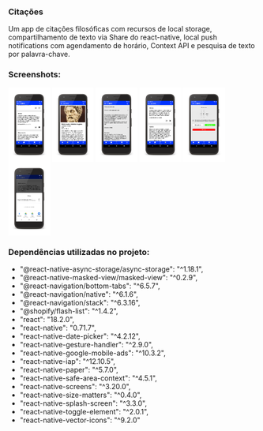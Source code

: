 ### Citações

Um app de citações filosóficas com recursos de local storage, compartilhamento de texto via Share do react-native, local push notifications com agendamento de horário, Context API e pesquisa de texto por palavra-chave.

### Screenshots:

<div style='display: inline_block'>
    <img style='height:150px' align='center' alt='image' src='https://github.com/bgomes107/Citacoes/blob/main/screenshots/Screenshot_1681249517_framed.png'/> 
    <img style='height:150px' align='center' alt='image' src='https://github.com/bgomes107/Citacoes/blob/main/screenshots/Screenshot_1681249537_framed.png'/>
    <img style='height:150px' align='center' alt='image' src='https://github.com/bgomes107/Citacoes/blob/main/screenshots/Screenshot_1681249547_framed.png'/>
    <img style='height:150px' align='center' alt='image' src='https://github.com/bgomes107/Citacoes/blob/main/screenshots/Screenshot_1681249558_framed.png'/>
    <img style='height:150px' align='center' alt='image' src='https://github.com/bgomes107/Citacoes/blob/main/screenshots/Screenshot_1681249584_framed.png'/>
    <img style='height:150px' align='center' alt='image' src='https://github.com/bgomes107/Citacoes/blob/main/screenshots/Screenshot_1681251827_framed.png'/>
</div>

### Dependências utilizadas no projeto:

<ul>
     <li>"@react-native-async-storage/async-storage": "^1.18.1",</li>
     <li>"@react-native-masked-view/masked-view": "^0.2.9",</li>
     <li>"@react-navigation/bottom-tabs": "^6.5.7",</li>
     <li>"@react-navigation/native": "^6.1.6",</li>
     <li>"@react-navigation/stack": "^6.3.16",</li>
     <li>"@shopify/flash-list": "^1.4.2",</li>
     <li>"react": "18.2.0",</li>
     <li>"react-native": "0.71.7",</li>
     <li>"react-native-date-picker": "^4.2.12",</li>
     <li>"react-native-gesture-handler": "^2.9.0",</li>
     <li>"react-native-google-mobile-ads": "^10.3.2",</li>
     <li>"react-native-iap": "^12.10.5",</li>
     <li>"react-native-paper": "^5.7.0",</li>
     <li>"react-native-safe-area-context": "^4.5.1",</li>
     <li>"react-native-screens": "^3.20.0",</li>
     <li>"react-native-size-matters": "^0.4.0",</li>
     <li>"react-native-splash-screen": "^3.3.0",</li>
     <li>"react-native-toggle-element": "^2.0.1",</li>
     <li>"react-native-vector-icons": "^9.2.0"</li>
</ul> 


